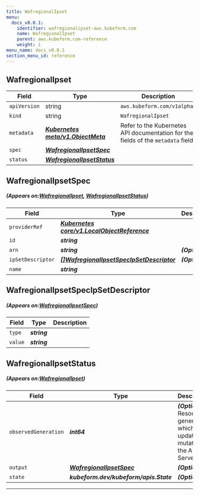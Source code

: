 ```yaml
---
title: WafregionalIpset
menu:
  docs_v0.0.1:
    identifier: wafregionalipset-aws.kubeform.com
    name: WafregionalIpset
    parent: aws.kubeform.com-reference
    weight: 1
menu_name: docs_v0.0.1
section_menu_id: reference
---
```


## WafregionalIpset
| Field | Type | Description |
| ------ | ----- | ----------- |
| `apiVersion` | string | `aws.kubeform.com/v1alpha1` |
|    `kind` | string | `WafregionalIpset` |
| `metadata` | ***[Kubernetes meta/v1.ObjectMeta](https://kubernetes.io/docs/reference/generated/kubernetes-api/v1.13/#objectmeta-v1-meta)***|Refer to the Kubernetes API documentation for the fields of the `metadata` field.|
| `spec` | ***[WafregionalIpsetSpec](#WafregionalIpsetSpec)***||
| `status` | ***[WafregionalIpsetStatus](#WafregionalIpsetStatus)***||
## WafregionalIpsetSpec
##### (Appears on:[WafregionalIpset](#WafregionalIpset), [WafregionalIpsetStatus](#WafregionalIpsetStatus))
| Field | Type | Description |
| ------ | ----- | ----------- |
| `providerRef` | ***[Kubernetes core/v1.LocalObjectReference](https://kubernetes.io/docs/reference/generated/kubernetes-api/v1.13/#localobjectreference-v1-core)***||
| `id` | ***string***||
| `arn` | ***string***| ***(Optional)*** |
| `ipSetDescriptor` | ***[[]WafregionalIpsetSpecIpSetDescriptor](#WafregionalIpsetSpecIpSetDescriptor)***| ***(Optional)*** |
| `name` | ***string***||
## WafregionalIpsetSpecIpSetDescriptor
##### (Appears on:[WafregionalIpsetSpec](#WafregionalIpsetSpec))
| Field | Type | Description |
| ------ | ----- | ----------- |
| `type` | ***string***||
| `value` | ***string***||
## WafregionalIpsetStatus
##### (Appears on:[WafregionalIpset](#WafregionalIpset))
| Field | Type | Description |
| ------ | ----- | ----------- |
| `observedGeneration` | ***int64***| ***(Optional)*** Resource generation, which is updated on mutation by the API Server.|
| `output` | ***[WafregionalIpsetSpec](#WafregionalIpsetSpec)***| ***(Optional)*** |
| `state` | ***kubeform.dev/kubeform/apis.State***| ***(Optional)*** |
---
